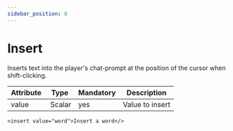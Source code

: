 ```yaml
---
sidebar_position: 8
---
```


# Insert

Inserts text into the player's chat-prompt at the position of the cursor when shift-clicking.

| Attribute   | Type   | Mandatory | Description     |
|-------------|--------|-----------|-----------------|
| value       | Scalar | yes       | Value to insert |

```component-markup
<insert value="word">Insert a word</>
```